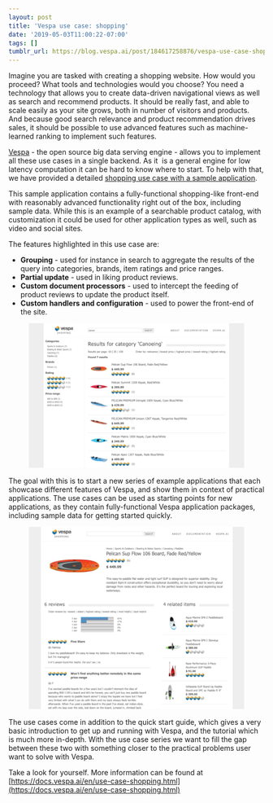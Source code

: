 ```yaml
---
layout: post
title: 'Vespa use case: shopping'
date: '2019-05-03T11:00:22-07:00'
tags: []
tumblr_url: https://blog.vespa.ai/post/184617258876/vespa-use-case-shopping
---
```

Imagine you are tasked with creating a shopping website. How would you proceed? What tools and technologies would you choose? You need a technology that allows you to create data-driven navigational views as well as search and recommend products. It should be really fast, and able to scale easily as your site grows, both in number of visitors and products. And because good search relevance and product recommendation drives sales, it should be possible to use advanced features such as machine-learned ranking to implement such features.

[Vespa](https://vespa.ai) - the open source big data serving engine - allows you to implement all these use cases in a single backend. As it &nbsp;is a general engine for low latency computation it can be hard to know where to start. To help with that, we have provided a detailed [shopping use case with a sample application](https://docs.vespa.ai/en/use-case-shopping.html).

This sample application contains a fully-functional shopping-like front-end with reasonably advanced functionality right out of the box, including sample data. While this is an example of a searchable product catalog, with customization it could be used for other application types as well, such as video and social sites.

The features highlighted in this use case are:

- **Grouping** - used for instance in search to aggregate the results of the query into categories, brands, item ratings and price ranges.
- **Partial update** - used in liking product reviews.
- **Custom document processors** - used to intercept the feeding of product reviews to update the product itself.
- **Custom handlers and configuration** - used to power the front-end of the site.
<figure data-orig-width="800" data-orig-height="536" class="tmblr-full"><img src="/assets/2019-05-03-vespa-use-case-shopping/tumblr_inline_pqx7jklznw1vpfrlb_540.png" alt="image" data-orig-width="800" data-orig-height="536"></figure>

The goal with this is to start a new series of example applications that each showcase different features of Vespa, and show them in context of practical applications. The use cases can be used as starting points for new applications, as they contain fully-functional Vespa application packages, including sample data for getting started quickly.

<figure data-orig-width="797" data-orig-height="671" class="tmblr-full"><img src="/assets/2019-05-03-vespa-use-case-shopping/tumblr_inline_pqx7k9mhgS1vpfrlb_540.png" alt="image" data-orig-width="797" data-orig-height="671"></figure>

The use cases come in addition to the quick start guide, which gives a very basic introduction to get up and running with Vespa, and the tutorial which is much more in-depth. With the use case series we want to fill the gap between these two with something closer to the practical problems user want to solve with Vespa.

Take a look for yourself. More information can be found at [https://docs.vespa.ai/en/use-case-shopping.html](https://docs.vespa.ai/en/use-case-shopping.html)

